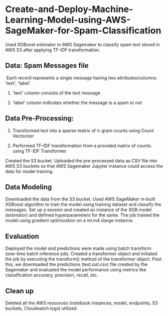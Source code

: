 # Create-and-Deploy-Machine-Learning-Model-using-AWS-SageMaker-for-Spam-Classification

Used XGBoost estimator in AWS Sagemaker to classify spam text stored in AWS S3 after applying TF-IDF transformation.

##  Data: Spam Messages file
 Each record represents a single message having two attributes/columns: 'text', 'label'

1. 'text' column consists of the text message

2. 'label' column indicates whether the message is a spam or not 


## Data Pre-Processing:
1. Transformed text into a sparse matrix of n-gram counts using Count Vectorizer

2. Performed TF-IDF transformation from a provided matrix of counts. using TF-IDF Transformer

Created the S3 bucket. Uploaded the pre-processed data as CSV file into AWS S3 buckets so that AWS Sagemaker Jupyter instance could access the data for model training.

## Data Modeling
Downloaded the data from the S3 bucket. Used AWS SageMaker in-built XGBoost algorithm to train the model using training dataset and classify the messages. Set up a session and created an instance of the XGB model (estimator) and defined hyperparameters for the same.
The job trained the model using gradient optimization on a ml.m4.xlarge instance.

## Evaluation
Deployed the model and predictions were made using batch transform (one-time batch inference job). Created a transformer object and initiated the job by executing the transform() method of the transformer object. Post this, we downloaded the predictions (test.out.csv) file created by the Sagemaker and evaluated the model performance using metrics like classification accuracy, precision, recall, etc.

## Clean up
Deleted all the AWS resources (notebook instances, model, endpoints, S3 buckets, Cloudwatch logs) utilized.
